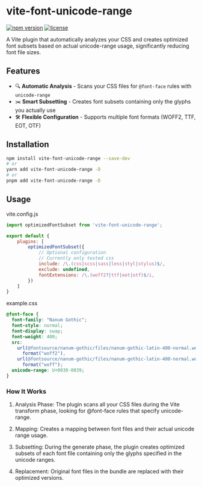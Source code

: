 # vite-font-unicode-range

[![npm version](https://img.shields.io/npm/v/vite-font-unicode-range)](https://www.npmjs.com/package/vite-font-unicode-range)
[![license](https://img.shields.io/npm/l/vite-font-unicode-range)](https://github.com/yourusername/vite-font-unicode-range/blob/main/LICENSE)

A Vite plugin that automatically analyzes your CSS and creates optimized font subsets based on actual unicode-range
usage, significantly reducing font file sizes.

## Features

- 🔍 **Automatic Analysis** - Scans your CSS files for `@font-face` rules with `unicode-range`
- ✂️ **Smart Subsetting** - Creates font subsets containing only the glyphs you actually use
- 🛠 **Flexible Configuration** - Supports multiple font formats (WOFF2, TTF, EOT, OTF)

## Installation

```bash
npm install vite-font-unicode-range --save-dev
# or
yarn add vite-font-unicode-range -D
# or
pnpm add vite-font-unicode-range -D
```

## Usage

vite.config.js

```js
import optimizedFontSubset from 'vite-font-unicode-range';

export default {
    plugins: [
        optimizedFontSubset({
            // Optional configuration
            // Currently only tested css
            include: /\.(css|scss|sass|less|styl|stylus)$/,
            exclude: undefined,
            fontExtensions: /\.(woff2?|ttf|eot|otf)$/i,
        })
    ]
}
```

example.css

```css
@font-face {
  font-family: "Nanum Gothic";
  font-style: normal;
  font-display: swap;
  font-weight: 400;
  src:
    url(@fontsource/nanum-gothic/files/nanum-gothic-latin-400-normal.woff2)
      format("woff2"),
    url(@fontsource/nanum-gothic/files/nanum-gothic-latin-400-normal.woff)
      format("woff");
  unicode-range: U+0030-0039;
}
```


### How It Works

1. Analysis Phase: The plugin scans all your CSS files during the Vite transform phase, looking for @font-face rules
   that specify unicode-range.

2. Mapping: Creates a mapping between font files and their actual unicode range usage.

3. Subsetting: During the generate phase, the plugin creates optimized subsets of each font file containing only the
   glyphs specified in the unicode ranges.

4. Replacement: Original font files in the bundle are replaced with their optimized versions.